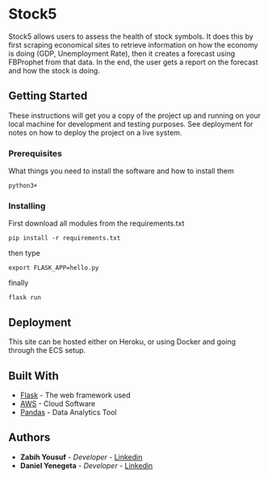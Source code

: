 # Stock5

Stock5 allows users to assess the health of stock symbols. It does this by first scraping economical sites
            to retrieve information on how the economy is doing (GDP, Unemployment Rate), then it
            creates a forecast using FBProphet from that data. In the end, the user gets a report on the forecast and
            how the stock is doing.
## Getting Started

These instructions will get you a copy of the project up and running on your local machine for development and testing purposes. See deployment for notes on how to deploy the project on a live system.

### Prerequisites

What things you need to install the software and how to install them

```
python3+
```

### Installing

First download all modules from the requirements.txt

```
pip install -r requirements.txt
```
then type 

```
export FLASK_APP=hello.py
```

finally 
```
flask run
```

## Deployment

This site can be hosted either on Heroku, or using Docker and going through the ECS setup. 
## Built With

* [Flask](https://palletsprojects.com/p/flask/) - The web framework used
* [AWS](https://aws.com/) - Cloud Software
* [Pandas](https://pandas.pydata.org/) - Data Analytics Tool

## Authors

* **Zabih Yousuf** - *Developer* - [Linkedin](https://www.linkedin.com/in/zabihyousuf/)
* **Daniel Yenegeta** - *Developer* - [Linkedin](https://www.linkedin.com/in/daniel-yenegeta/)

